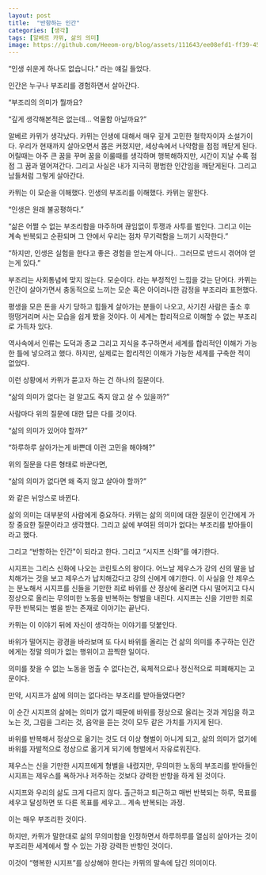 ```yaml
---
layout: post
title:  "반항하는 인간"
categories: [생각]
tags: [알베르 카뮈, 삶의 의미]
image: https://github.com/Heeom-org/blog/assets/111643/ee08efd1-ff39-4590-b42b-1aa4189f1bd4
---
```


“인생 쉬운게 하나도 없습니다.” 라는 얘길 들었다.

인간은 누구나 부조리를 경험하면서 살아간다.

“부조리의 의미가 뭘까요?

“깊게 생각해본적은 없는데… 억울함 아닐까요?”

알베르 카뮈가 생각났다. 카뮈는 인생에 대해서 매우 깊게 고민한 철학자이자 소설가이다. 우리가 현재까지 살아오면서 몸은 커졌지만, 세상속에서 나약함을 점점 깨닫게 된다. 어릴때는 아주 큰 꿈을 꾸며 꿈을 이룰때를 생각하며 행복해하지만, 시간이 지날 수록 점점 그 꿈과 멀어져간다. 그리고 사실은 내가 지극히 평범한 인간임을 깨닫게된다. 그리고 남들처럼 그렇게 살아간다.

카뮈는 이 모순을 이해했다. 인생의 부조리를 이해했다. 카뮈는 말한다.

“인생은 원래 불공평하다.”

“삶은 어쩔 수 없는 부조리함을 마주하며 끊임없이 투쟁과 사투를 벌인다. 그리고 이는 계속 반복되고 순환되며 그 안에서 우리는 점차 무기력함을 느끼기 시작한다.”

“하지만, 인생은 실험을 한다고 좋은 경험을 얻는게 아니다.. 그러므로 반드시 겪어야 얻는게 있다.”

부조리는 사회통념에 맞지 않는다. 모순이다. 라는 부정적인 느낌을 갖는 단어다. 카뮈는 인간이 살아가면서 충동적으로 느끼는 모순 혹은 아이러니한 감정을 부조리라 표현했다.

평생을 모은 돈을 사기 당하고 힘들게 살아가는 분들이 나오고, 사기친 사람은 출소 후 떵떵거리며 사는 모습을 쉽게 봤을 것이다. 이 세계는 합리적으로 이해할 수 없는 부조리로 가득차 있다.

역사속에서 인류는 도덕과 종교 그리고 지식을 추구하면서 세계를 합리적인 이해가 가능한 틀에 넣으려고 했다. 하지만, 실제로는 합리적인 이해가 가능한 세계를 구축한 적이 없었다.

이런 상황에서 카뮈가 묻고자 하는 건 하나의 질문이다. 

“삶의 의미가 없다는 걸 알고도 죽지 않고 살 수 있을까?”

사람마다 위의 질문에 대한 답은 다를 것이다.

“삶의 의미가 있어야 할까?”

“하루하루 살아가는게 바쁜데 이런 고민을 해야해?”

위의 질문을 다른 형태로 바꾼다면,

“삶의 의미가 없다면 왜 죽지 않고 살아야 할까?”

와 같은 뉘앙스로 바뀐다.

삶의 의미는 대부분의 사람에게 중요하다. 카뮈는 삶의 의미에 대한 질문이 인간에게 가장 중요한 질문이라고 생각했다. 그리고 삶에 부여된 의미가 없다는 부조리를 받아들이라고 했다.

그리고 “반항하는 인간"이 되라고 한다. 그리고 “시지프 신화”를 얘기한다.

시지프는 그리스 신화에 나오는 코린토스의 왕이다.
어느날 제우스가 강의 신의 딸을 납치해가는 것을 보고 제우스가 납치해갔다고 강의 신에게 얘기한다. 이 사실을 안 제우스는 분노해서 시지프를 신들을 기만한 죄로 바위를 산 정상에 올리면 다시 떨어지고 다시 정상으로 올리는 무의미한 노동을 반복하는 형벌을 내린다.
시지프는 신을 기만한 죄로 무한 반복되는 벌을 받는 존재로 이야기는 끝난다.

카뮈는 이 이야기 뒤에 자신이 생각하는 이야기를 덧붙인다.

바위가 떨어지는 광경을 바라보며 또 다시 바위를 올리는 건 삶의 의미를 추구하는 인간에게는 정말 의미가 없는 행위이고 끔찍한 일이다.

의미를 찾을 수 없는 노동을 멈출 수 없다는건, 육체적으로나 정신적으로 피폐해지는 고문이다.

만약, 시지프가 삶에 의미는 없다라는 부조리를 받아들였다면?

이 순간 시지프의 삶에는 의미가 없기 때문에 바위를 정상으로 올리는 것과 게임을 하고 노는 것, 그림을 그리는 것, 음악을 듣는 것이 모두 같은 가치를 가지게 된다.

바위를 반복해서 정상으로 옮기는 것도 더 이상 형벌이 아니게 되고, 삶의 의미가 없기에 바위를 자발적으로 정상으로 옮기게 되기에 형벌에서 자유로워진다.

제우스는 신을 기만한 시지프에게 형벌을 내렸지만, 무의미한 노동의 부조리를 받아들인 시지프는 제우스를 욕하거나 저주하는 것보다 강력한 반항을 하게 된 것이다.

시지프와 우리의 삶도 크게 다르지 않다. 출근하고 퇴근하고 매번 반복되는 하루, 목표를 세우고 달성하면 또 다른 목표를 세우고… 계속 반복되는 과정.

이는 매우 부조리한 것이다.

하지만, 카뮈가 말한대로 삶의 무의미함을 인정하면서 하루하루를 열심히 살아가는 것이 부조리한 세계에서 할 수 있는 가장 강력한 반항인 것이다.

이것이 “행복한 시지프”를 상상해야 한다는 카뮈의 말속에 담긴 의미이다.
